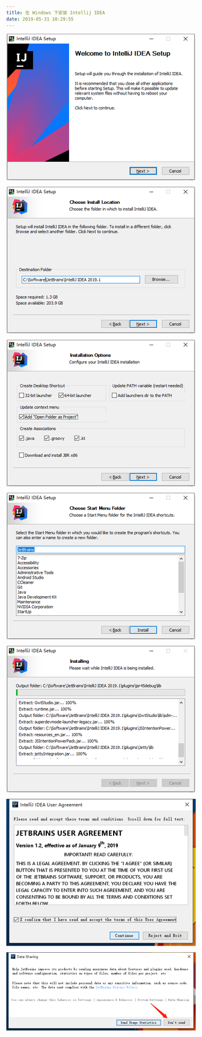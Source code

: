 ```yaml
---
title: 在 Windows 下安装 Intellij IDEA
date: 2019-05-31 10:29:55
---
```


![](windows-intellij-idea/1.png)

![](windows-intellij-idea/2.png)

![](windows-intellij-idea/3.png)

![](windows-intellij-idea/4.png)

![](windows-intellij-idea/5.png)

![](windows-intellij-idea/6.png)

![](windows-intellij-idea/7.png)